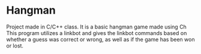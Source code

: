 # Hangman
Project made in C/C++ class. It is a basic hangman game made using Ch
This program utilizes a linkbot and gives the linkbot commands based on whether a guess was correct or wrong, as well as if the game has been won or lost.

